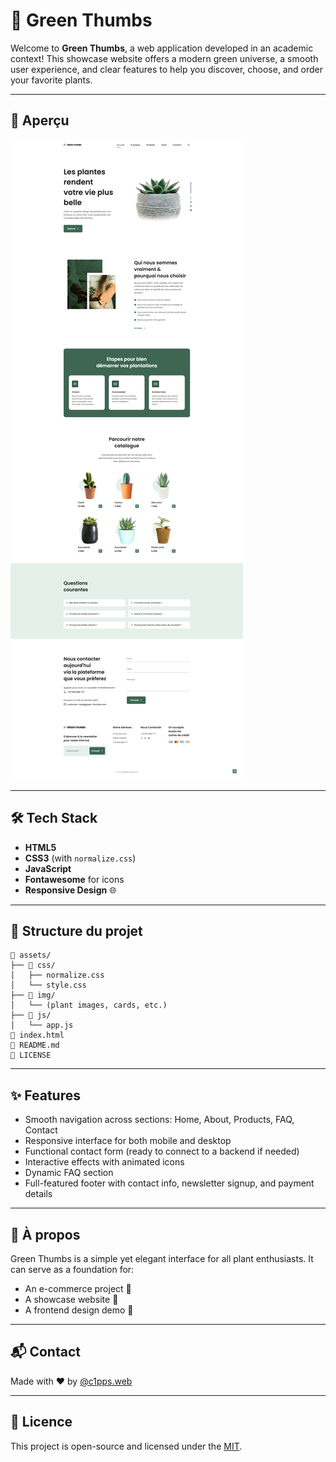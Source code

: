 
# 🌿 Green Thumbs

Welcome to **Green Thumbs**, a web application developed in an academic context!
This showcase website offers a modern green universe, a smooth user experience, and clear features to help you discover, choose, and order your favorite plants.

---

## 🚀 Aperçu

![screenshot](CDC/Les-pouces-verts.png)

---

## 🛠️ Tech Stack

- **HTML5**
- **CSS3** (with `normalize.css`)
- **JavaScript**
- **Fontawesome** for icons
- **Responsive Design** 🌐

---

## 📂 Structure du projet

```
📁 assets/
├── 📁 css/
│   ├── normalize.css
│   └── style.css
├── 📁 img/
│   └── (plant images, cards, etc.)
├── 📁 js/
│   └── app.js
📄 index.html
📄 README.md
📄 LICENSE
```

---

## ✨ Features

- Smooth navigation across sections: Home, About, Products, FAQ, Contact
- Responsive interface for both mobile and desktop
- Functional contact form (ready to connect to a backend if needed)
- Interactive effects with animated icons
- Dynamic FAQ section
- Full-featured footer with contact info, newsletter signup, and payment details

---

## 📸 À propos

Green Thumbs is a simple yet elegant interface for all plant enthusiasts.
It can serve as a foundation for:

- An e-commerce project 🌱
- A showcase website 🌼
- A frontend design demo 🎨

---

## 📬 Contact

Made with ❤️ by [@c1pps.web](https://github.com/c1pps)

---

## 📄 Licence

This project is open-source and licensed under the [MIT](LICENSE).
